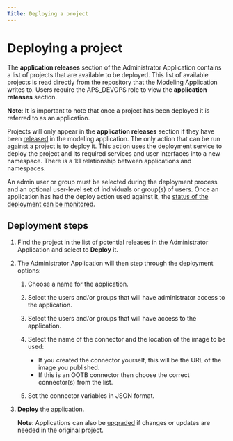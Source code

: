 ```yaml
---
Title: Deploying a project
--- 
```


# Deploying a project 
The **application releases** section of the Administrator Application contains a list of projects that are available to be deployed. This list of available projects is read directly from the repository that the Modeling Application writes to. Users require the APS_DEVOPS role to view the **application releases** section.

**Note**: It is important to note that once a project has been deployed it is referred to as an application. 

Projects will only appear in the **application releases** section if they have been [released](modeling/modeling-projects.md#releasing) in the modeling application. The only action that can be run against a project is to deploy it. This action uses the deployment service to deploy the project and its required services and user interfaces into a new namespace. There is a 1:1 relationship between applications and namespaces.

An admin user or group must be selected during the deployment process and an optional user-level set of individuals or group(s) of users. Once an application has had the deploy action used against it, the [status of the deployment can be monitored](administrator/admin-applications).

## Deployment steps
1. Find the project in the list of potential releases in the Administrator Application and select to **Deploy** it. 
2. The Administrator Application will then step through the deployment options:

	1. Choose a name for the application.
	2. Select the users and/or groups that will have administrator access to the application.
	3. Select the users and/or groups that will have access to the application. 
	4. Select the name of the connector and the location of the image to be used:

		* If you created the connector yourself, this will be the URL of the image you 		published.
		* If this is an OOTB connector then choose the correct connector(s) from the list. 

	5. Set the connector variables in JSON format.
3. **Deploy** the application. 

	**Note**: Applications can also be [upgraded](administrator/admin-upgrade.md) if changes or updates are needed in the original project.


